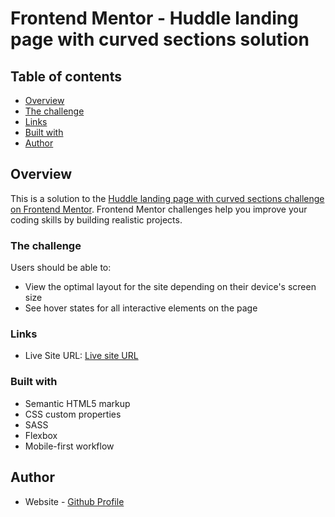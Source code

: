 # Frontend Mentor - Huddle landing page with curved sections solution

 

## Table of contents
- [Overview](#overview)
- [The challenge](#the-challenge)
- [Links](#links)
- [Built with](#built-with)
- [Author](#author)

## Overview

This is a solution to the [Huddle landing page with curved sections challenge on Frontend Mentor](https://www.frontendmentor.io/challenges/huddle-landing-page-with-curved-sections-5ca5ecd01e82137ec91a50f2). Frontend Mentor challenges help you improve your coding skills by building realistic projects.

### The challenge

Users should be able to:

- View the optimal layout for the site depending on their device's screen size
- See hover states for all interactive elements on the page


### Links

- Live Site URL: [Live site URL](https://hassanakhtar8.github.io/huddle-landing-page-with-curved-sections-master/)

### Built with

- Semantic HTML5 markup
- CSS custom properties
- SASS
- Flexbox
- Mobile-first workflow

## Author

- Website - [Github Profile](https://github.com/HassanAkhtar8)
